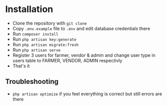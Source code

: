 # Installation

- Clone the repository with `git clone`
- Copy `.env.example` file to `.env` and edit database credentials there
- Run `composer install`
- Run `php artisan key:generate`
- Run `php artisan migrate:fresh`
- Run `php artisan serve`
- Register 3 users for farmer, vendor & admin and change user type in users table to FARMER, VENDOR, ADMIN respectivly
- That's it


## Troubleshooting
- `php artisan optimize` if you feel everything is correct but still errors are there
